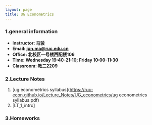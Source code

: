```yaml
---
layout: page
title: UG Econometrics
---
```


### 1.general information
* **Instructor: 马骏**
* **Email: jun.ma@ruc.edu.cn**
* **Office: 北校区一号楼西配楼106**
* **Time: Wednesday 19:40-21:10; Friday 10:00-11:30**
* **Classroom: 教二2209**


### 2.Lecture Notes
1. [ug econometrics syllabus](https://ruc-econ.github.io/Lecture_Notes/UG_econometrics/ug econometrics syllabus.pdf)
2. [LT_1_intro]



### 3.Homeworks
